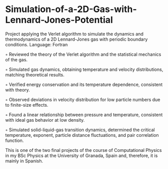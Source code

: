 # Simulation-of-a-2D-Gas-with-Lennard-Jones-Potential
Project applying the Verlet algorithm to simulate the dynamics and thermodynamics of a 2D Lennard-Jones gas with periodic boundary conditions.
Language: Fortran

◦ Reviewed the theory of the Verlet algorithm and the statistical mechanics of the gas.

◦ Simulated gas dynamics, obtaining temperature and velocity distributions, matching theoretical results.

◦ Verified energy conservation and its temperature dependence, consistent with theory.

◦ Observed deviations in velocity distribution for low particle numbers due to finite-size effects.

◦ Found a linear relationship between pressure and temperature, consistent with ideal gas behavior at low density.

◦ Simulated solid-liquid-gas transition dynamics, determined the critical temperature, exponent, particle distance fluctuations, and pair correlation function.

This is one of the two final projects of the course of Computational Physics in my BSc Physics at the University of Granada, Spain and, therefore, it is mainly in Spanish. 
